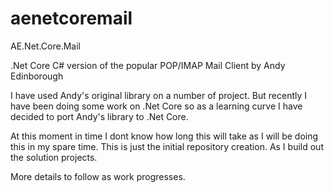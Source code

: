 
# aenetcoremail
AE.Net.Core.Mail

.Net Core C# version of the popular POP/IMAP Mail Client by Andy Edinborough

I have used Andy's original library on a number of project.  But recently I have been doing some work on .Net Core so as a learning curve I have decided to port Andy's library to .Net Core.

At this moment in time I dont know how long this will take as I will be doing this in my spare time. This is just the initial repository creation. As I build out the solution projects.

More details to follow as work progresses.
